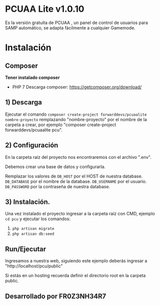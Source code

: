 # PCUAA Lite v1.0.10

Es la versión gratuita de PCUAA , un panel de control de usuarios para SAMP automático, se adapta fácilmente a cualquier Gamemode.


# Instalación

## Composer

**Tener instalado composer**
* PHP 7
Descarga composer: https://getcomposer.org/download/

## 1) Descarga

Ejecutar el comando `composer create-project forwarddevs/pcuaalite nombre-proyecto` remplazando "nombre-proyecto" por el nombre de la carpeta a crear, por ejemplo "composer create-project forwarddevs/pcuaalite pcu".

## 2) Configuración

En la carpeta raíz del proyecto nos encontraremos con el archivo ".env".

Debemos crear una base de datos y configurarla.

Remplazar los valores de 
`DB_HOST` por el HOST de nuestra database.
`DB_DATABASE` por el nombre de la database.
`DB_USERNAME` por el usuario.
`DB_PASSWORD` por la contraseña de nuestra database.

## 3) Instalación.

Una vez instalado el proyecto ingresar a la carpeta raíz con CMD, ejemplo `cd pcu` y ejecutar los comandos:
1) `php artisan migrate`
2) `php artisan db:seed`

## Run/Ejecutar

Ingresamos a nuestra web, siguiendo este ejemplo deberás ingresar a "http://localhost/pcu/public"

Si estás en un hosting recuerda definir el directorio root en la carpeta public.

## Desarrollado por FR0Z3NH34R7
